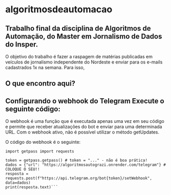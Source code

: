 # algoritmosdeautomacao

## Trabalho final da disciplina de Algoritmos de Automação, do Master em Jornalismo de Dados do Insper.

O objetivo do trabalho é fazer a raspagem de matérias publicadas em veículos de jornalismo independente do Nordeste e enviar para os e-mails cadastrados 1x na semana. 
Para isso, 

## O que encontro aqui?




## Configurando o webhook do Telegram Execute o seguinte código:
O webhook é uma função que é executada apenas uma vez em seu código e permite que receber atualizações do bot e enviar para uma determinada URL. Com o webhook ativo, não é possível utilizar o método getUpdates.

O código do webhook é o seguinte:
```
import getpass import requests

token = getpass.getpass() # token = "..." - não é boa prática! 
dados = {"url": "https://algoritmosautograzi.onrender.com/telegram"} # COLOQUE O SEU!! 
resposta = requests.post(f"https://api.telegram.org/bot{token}/setWebhook", data=dados) 
print(resposta.text)```
